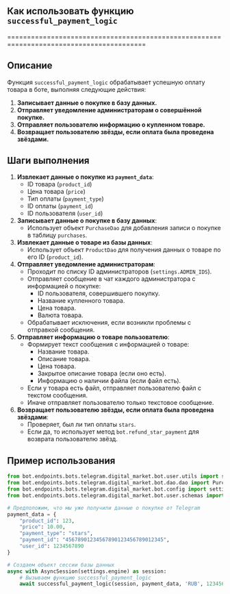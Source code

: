 ## Как использовать функцию `successful_payment_logic`
=========================================================================================

Описание
-------------------------
Функция `successful_payment_logic` обрабатывает успешную оплату товара в боте, выполняя следующие действия:

1. **Записывает данные о покупке в базу данных.**
2. **Отправляет уведомление администраторам о совершённой покупке.**
3. **Отправляет пользователю информацию о купленном товаре.**
4. **Возвращает пользователю звёзды, если оплата была проведена звёздами.**

Шаги выполнения
-------------------------
1. **Извлекает данные о покупке из `payment_data`**: 
    - ID товара (`product_id`)
    - Цена товара (`price`)
    - Тип оплаты (`payment_type`)
    - ID оплаты (`payment_id`)
    - ID пользователя (`user_id`)
2. **Записывает данные о покупке в базу данных**:
    - Использует объект `PurchaseDao` для добавления записи о покупке в таблицу `purchases`.
3. **Извлекает данные о товаре из базы данных**:
    - Использует объект `ProductDao` для получения данных о товаре по его ID (`product_id`).
4. **Отправляет уведомление администраторам**:
    - Проходит по списку ID администраторов (`settings.ADMIN_IDS`).
    - Отправляет сообщение в чат каждого администратора с информацией о покупке:
        - ID пользователя, совершившего покупку.
        - Название купленного товара.
        - Цена товара.
        - Валюта товара.
    - Обрабатывает исключения, если возникли проблемы с отправкой сообщения.
5. **Отправляет информацию о товаре пользователю**:
    - Формирует текст сообщения с информацией о товаре:
        - Название товара.
        - Описание товара.
        - Цена товара.
        - Закрытое описание товара (если оно есть).
        - Информацию о наличии файла (если файл есть).
    - Если у товара есть файл, отправляет пользователю файл с текстом сообщения.
    - Иначе отправляет пользователю только текстовое сообщение.
6. **Возвращает пользователю звёзды, если оплата была проведена звёздами**:
    - Проверяет, был ли тип оплаты `stars`.
    - Если да, то использует метод `bot.refund_star_payment` для возврата пользователю звёзд.

Пример использования
-------------------------
```python
from bot.endpoints.bots.telegram.digital_market.bot.user.utils import successful_payment_logic
from bot.endpoints.bots.telegram.digital_market.bot.dao.dao import PurchaseDao, ProductDao
from bot.endpoints.bots.telegram.digital_market.bot.config import settings
from bot.endpoints.bots.telegram.digital_market.bot.user.schemas import PaymentData

# Предположим, что мы уже получили данные о покупке от Telegram 
payment_data = {
    "product_id": 123,
    "price": 10.00,
    "payment_type": "stars",
    "payment_id": "45678901234567890123456789012345",
    "user_id": 1234567890
}

# Создаем объект сессии базы данных
async with AsyncSession(settings.engine) as session:
    # Вызываем функцию successful_payment_logic 
    await successful_payment_logic(session, payment_data, 'RUB', 1234567890, bot)
```